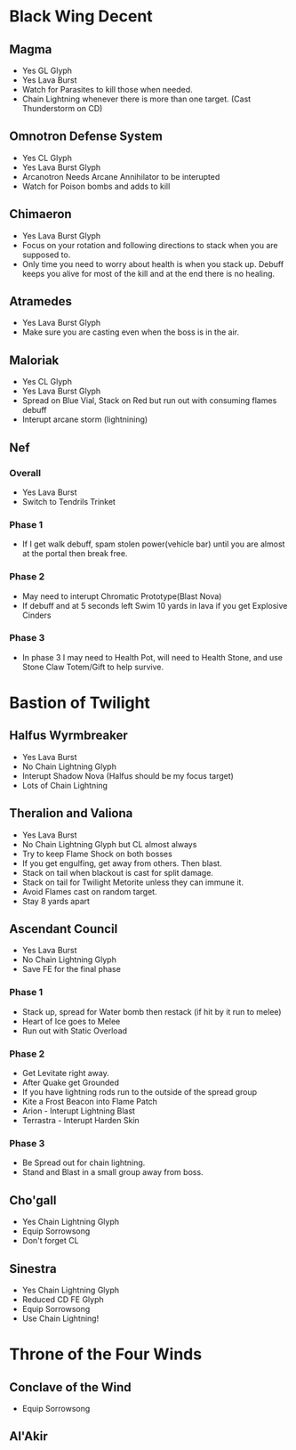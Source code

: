 # Black Wing Decent

## Magma
- Yes GL Glyph
- Yes Lava Burst 
- Watch for Parasites to kill those when needed. 
- Chain Lightning whenever there is more than one target. (Cast Thunderstorm on CD)

## Omnotron Defense System
- Yes CL Glyph
- Yes Lava Burst Glyph
- Arcanotron Needs Arcane Annihilator to be interupted
- Watch for Poison bombs and adds to kill

## Chimaeron
- Yes Lava Burst Glyph
- Focus on your rotation and following directions to stack when you are supposed to.
- Only time you need to worry about health is when you stack up. Debuff keeps you alive for most of the kill and at the end there is no healing. 

## Atramedes
- Yes Lava Burst Glyph
- Make sure you are casting even when the boss is in the air.

## Maloriak
- Yes CL Glyph
- Yes Lava Burst Glyph
- Spread on Blue Vial, Stack on Red but run out with consuming flames debuff
- Interupt arcane storm (lightnining)

## Nef
### Overall
- Yes Lava Burst
- Switch to Tendrils Trinket

### Phase 1
- If I get walk debuff, spam stolen power(vehicle bar) until you are almost at the portal then break free.
### Phase 2
- May need to interupt Chromatic Prototype(Blast Nova)
- If debuff and at 5 seconds left Swim 10 yards in lava if you get Explosive Cinders
### Phase 3 
- In phase 3 I may need to Health Pot, will need to Health Stone, and use Stone Claw Totem/Gift to help survive.

# Bastion of Twilight

## Halfus Wyrmbreaker
- Yes Lava Burst
- No Chain Lightning Glyph
- Interupt Shadow Nova (Halfus should be my focus target)
- Lots of Chain Lightning

## Theralion and Valiona
- Yes Lava Burst
- No Chain Lightning Glyph but CL almost always
- Try to keep Flame Shock on both bosses
- If you get engulfing, get away from others. Then blast.
- Stack on tail when blackout is cast for split damage.
- Stack on tail for Twilight Metorite unless they can immune it.
- Avoid Flames cast on random target.
- Stay 8 yards apart

## Ascendant Council
- Yes Lava Burst
- No Chain Lightning Glyph
- Save FE for the final phase

### Phase 1
- Stack up, spread for Water bomb then restack (if hit by it run to melee)
- Heart of Ice goes to Melee
- Run out with Static Overload

### Phase 2 
- Get Levitate right away. 
- After Quake get Grounded
- If you have lightning rods run to the outside of the spread group
- Kite a Frost Beacon into Flame Patch
- Arion - Interupt Lightning Blast
- Terrastra - Interupt Harden Skin

### Phase 3
- Be Spread out for chain lightning.
- Stand and Blast in a small group away from boss.


## Cho'gall
- Yes Chain Lightning Glyph
- Equip Sorrowsong
- Don't forget CL

## Sinestra
- Yes Chain Lightning Glyph
- Reduced CD FE Glyph
- Equip Sorrowsong
- Use Chain Lightning!

# Throne of the Four Winds

## Conclave of the Wind
- Equip Sorrowsong

## Al'Akir
